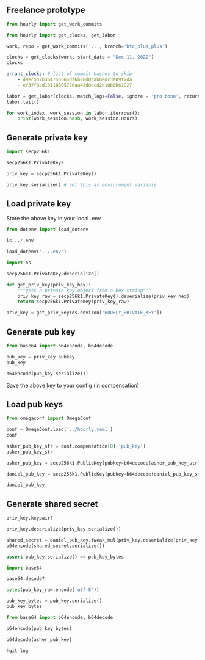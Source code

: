 ## Freelance prototype

```python
from hourly import get_work_commits
```

```python
from hourly import get_clocks, get_labor
```

```python
work, repo = get_work_commits('..', branch='btc_plus_plus')
```

```python
clocks = get_clocks(work, start_date = "Dec 11, 2022")
clocks
```

```yaml
errant_clocks: # list of commit hashes to skip
    - d9ec537b36475b565df6b28d0cab6edc3a89f2da
    - ef37f8ad13118305776aa43d8acd2d18b0b61827
```

```python
labor = get_labor(clocks, match_logs=False, ignore = 'pro bono', return_hashes=True)
labor.tail()
```

```python
for work_index, work_session in labor.iterrows():
    print(work_session.hash, work_session.Hours)
```

## Generate private key

```python
import secp256k1
```

```python
secp256k1.PrivateKey?
```

```python
priv_key = secp256k1.PrivateKey()
```

```python
priv_key.serialize() # set this as enviornment variable
```

## Load private key


Store the above key in your local .env

```python
from dotenv import load_dotenv
```

```python
ls ../.env
```

```python
load_dotenv('../.env')
```

```python
import os
```

```python
secp256k1.PrivateKey.deserialize()
```

```python
def get_priv_key(priv_key_hex):
    """gets a private key object from a hex string"""
    priv_key_raw = secp256k1.PrivateKey().deserialize(priv_key_hex)
    return secp256k1.PrivateKey(priv_key_raw)
```

```python
priv_key = get_priv_key(os.environ['HOURLY_PRIVATE_KEY'])
```

## Generate pub key

```python
from base64 import b64encode, b64decode
```

```python
pub_key = priv_key.pubkey
pub_key
```

```python
b64encode(pub_key.serialize())
```

Save the above key to your config (in compensation)


## Load pub keys

```python
from omegaconf import OmegaConf
```

```python
conf = OmegaConf.load('../hourly.yaml')
conf
```

```python
asher_pub_key_str = conf.compensation[0]['pub_key']
asher_pub_key_str
```

```python
asher_pub_key = secp256k1.PublicKey(pubkey=b64decode(asher_pub_key_str), raw=True)
```

```python
daniel_pub_key = secp256k1.PublicKey(pubkey=b64decode(daniel_pub_key_str), raw=True)
```

```python
daniel_pub_key
```

## Generate shared secret

```python
priv_key.keypair?
```

```python
priv_key.deserialize(priv_key.serialize())
```

```python
shared_secret = daniel_pub_key.tweak_mul(priv_key.deserialize(priv_key.serialize()))
b64encode(shared_secret.serialize())
```

```python
assert pub_key.serialize() == pub_key_bytes
```

```python
import base64
```

```python
base64.decode?
```

```python
bytes(pub_key_raw.encode('utf-8'))
```

```python
pub_key_bytes = pub_key.serialize()
pub_key_bytes
```

```python
from base64 import b64encode, b64decode
```

```python
b64encode(pub_key_bytes)
```

```python
b64decode(asher_pub_key)
```

```python
!git log
```

```python

```
